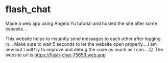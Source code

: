 # flash_chat

Made a web app using Angela Yu tutorial and hosted the site after some tweeeks...

This website helps to instantly send messages to each other after logging in...
Make sure to wait 5 seconds to let the website open properly....I am new but I will try to improve and debug the code as much as I can....😊
The website url is <a href="https://flash-chat-75659.web.app">https://flash-chat-75659.web.app</a>
